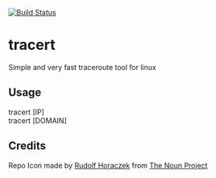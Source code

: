 [![Build Status](https://drone.pyas.de/api/badges/Kim/tracert/status.svg)](https://drone.pyas.de/Kim/tracert)

# tracert
Simple and very fast traceroute tool for linux

## Usage
tracert [IP]  
tracert [DOMAIN]

## Credits
Repo Icon made by [Rudolf Horaczek](https://thenounproject.com/RHoraczek "Rudolf Horaczek") from [The Noun Project](https://thenounproject.com/term/traceroute/831372/ "thenounproject.com")